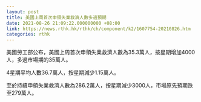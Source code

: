 ```yaml
---
layout: post
title: 美國上周首次申領失業救濟人數多過預期
date: 2021-08-26 21:09:22.000000000 +08:00
link: https://news.rthk.hk/rthk/ch/component/k2/1607754-20210826.htm
categories: rthk
---
```


美國勞工部公布，美國上周首次申領失業救濟人數為35.3萬人，按星期增加4000人，多過市場期的35萬人。

4星期平均人數36.7萬人，按星期減少1.15萬人。

至於持續申領失業救濟人數為286.2萬人，按星期減少3000人，市場原先預期跌至279萬人。
